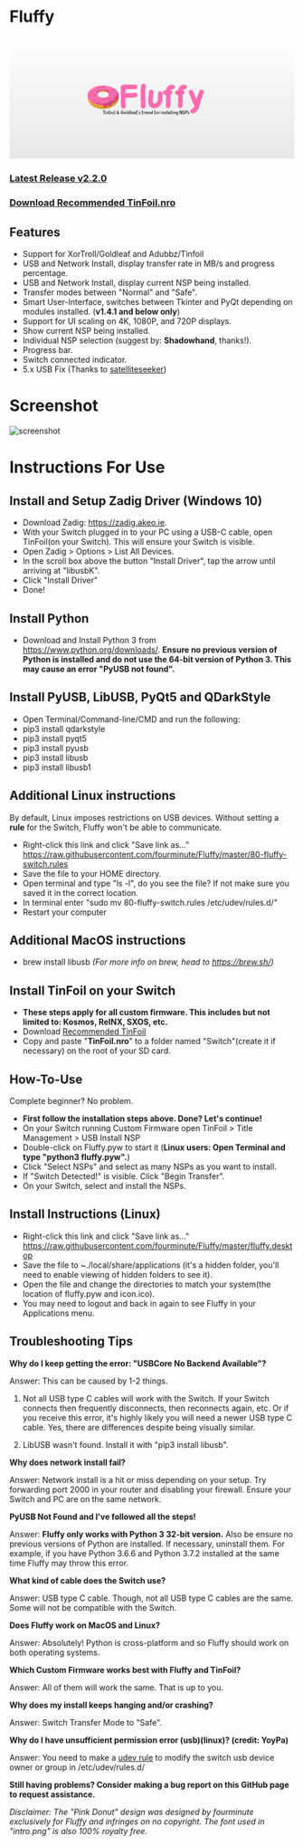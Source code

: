 # Fluffy
![intro](intro4.png)

### <b><a href="https://github.com/fourminute/Fluffy/releases/tag/v2.2">Latest Release v2.2.0</a></b>
### <b><a href="https://github.com/fourminute/Fluffy/blob/master/Tinfoil.nro">Download Recommended TinFoil.nro</a></b>

## Features
* Support for XorTroll/Goldleaf and Adubbz/Tinfoil
* USB and Network Install, display transfer rate in MB/s and progress percentage.
* USB and Network Install, display current NSP being installed.
* Transfer modes between "Normal" and "Safe".
* Smart User-Interface, switches between Tkinter and PyQt depending on modules installed. (<b>v1.4.1 and below only</b>)
* Support for UI scaling on 4K, 1080P, and 720P displays.
* Show current NSP being installed.
* Individual NSP selection (suggest by: <b>Shadowhand</b>, thanks!).
* Progress bar.
* Switch connected indicator.
* 5.x USB Fix (Thanks to <a href="https://github.com/satelliteseeker">satelliteseeker</a>)

# Screenshot
![screenshot](https://github.com/fourminute/Fluffy/blob/master/screenshotv2linux.png?raw=true)


# Instructions For Use
## Install and Setup Zadig Driver (Windows 10)
* Download Zadig: https://zadig.akeo.ie.
* With your Switch plugged in to your PC using a USB-C cable, open TinFoil(on your Switch). This will ensure your Switch is visible.
* Open Zadig > Options > List All Devices.
* In the scroll box above the button "Install Driver", tap the arrow until arriving at "libusbK".
* Click "Install Driver"
* Done!

## Install Python
* Download and Install Python 3 from https://www.python.org/downloads/. <b>Ensure no previous version of Python is installed and do not use the 64-bit version of Python 3. This may cause an error "PyUSB not found".</b>

## Install PyUSB, LibUSB, PyQt5 and QDarkStyle
* Open Terminal/Command-line/CMD and run the following:
* pip3 install qdarkstyle
* pip3 install pyqt5 
* pip3 install pyusb
* pip3 install libusb
* pip3 install libusb1


## Additional Linux instructions
By default, Linux imposes restrictions on USB devices. Without setting a **rule** for the Switch, Fluffy won't be able to communicate.
* Right-click this link and click "Save link as..." https://raw.githubusercontent.com/fourminute/Fluffy/master/80-fluffy-switch.rules
* Save the file to your HOME directory.
* Open terminal and type "ls -l", do you see the file? If not make sure you saved it in the correct location.
* In terminal enter "sudo mv 80-fluffy-switch.rules /etc/udev/rules.d/"
* Restart your computer

## Additional MacOS instructions
* brew install libusb <i>(For more info on brew, head to https://brew.sh/)</i>

## Install TinFoil on your Switch
* <b>These steps apply for all custom firmware. This includes but not limited to: Kosmos, ReINX, SXOS, etc.</b>
* Download <a href="https://github.com/fourminute/Fluffy/blob/master/Tinfoil.nro">Recommended TinFoil</a>
* Copy and paste "<b>TinFoil.nro</b>" to a folder named "Switch"(create it if necessary) on the root of your SD card.

## How-To-Use
Complete beginner? No problem. 
* <b>First follow the installation steps above. Done? Let's continue!</b>
* On your Switch running Custom Firmware open TinFoil > Title Management > USB Install NSP
* Double-click on Fluffy.pyw to start it (**Linux users: Open Terminal and type "python3 fluffy.pyw".**)
* Click "Select NSPs" and select as many NSPs as you want to install.
* If "Switch Detected!" is visible. Click "Begin Transfer".
* On your Switch, select and install the NSPs.

## Install Instructions (Linux)
* Right-click this link and click "Save link as..." https://raw.githubusercontent.com/fourminute/Fluffy/master/fluffy.desktop
* Save the file to ~./local/share/applications (it's a hidden folder, you'll need to enable viewing of hidden folders to see it).
* Open the file and change the directories to match your system(the location of fluffy.pyw and icon.ico).
* You may need to logout and back in again to see Fluffy in your Applications menu.

## Troubleshooting Tips
<b>Why do I keep getting the error: "USBCore No Backend Available"?</b>

Answer: This can be caused by 1-2 things.

1) Not all USB type C cables will work with the Switch. If your Switch connects then frequently disconnects, then reconnects again, etc. Or if you receive this error, it's highly likely you will need a newer USB type C cable. Yes, there are differences despite being visually similar.

2) LibUSB wasn't found. Install it with "pip3 install libusb".


<b>Why does network install fail?</b>

Answer: Network install is a hit or miss depending on your setup. Try forwarding port 2000 in your router and disabling your firewall. Ensure your Switch and PC are on the same network.

<b>PyUSB Not Found and I've followed all the steps!</b>

Answer: **Fluffy only works with Python 3 32-bit version.** Also be ensure no previous versions of Python are installed. If necessary, uninstall them. For example, if you have Python 3.6.6 and Python 3.7.2 installed at the same time Fluffy may throw this error.

<b>What kind of cable does the Switch use?</b>

Answer: USB type C cable. Though, not all USB type C cables are the same. Some will not be compatible with the Switch.

<b>Does Fluffy work on MacOS and Linux?</b>

Answer: Absolutely! Python is cross-platform and so Fluffy should work on both operating systems.

<b>Which Custom Firmware works best with Fluffy and TinFoil?</b>

Answer: All of them will work the same. That is up to you.

<b>Why does my install keeps hanging and/or crashing?</b>

Answer: Switch Transfer Mode to "Safe".

<b>Why do I have unsufficient permission error (usb)(linux)? (credit: YoyPa)</b>

Answer: You need to make a <a href=https://github.com/fourminute/Fluffy/blob/master/linux/80-fluffy-switch.rules>udev rule</a> to modify the switch usb device owner or group in /etc/udev/rules.d/

<b>Still having problems? Consider making a bug report on this GitHub page to request assistance.</b>

<i>Disclaimer: The "Pink Donut" design was designed by fourminute exclusively for Fluffy and infringes on no copyright. The font used in "intro.png" is also 100% royalty free.</i>

